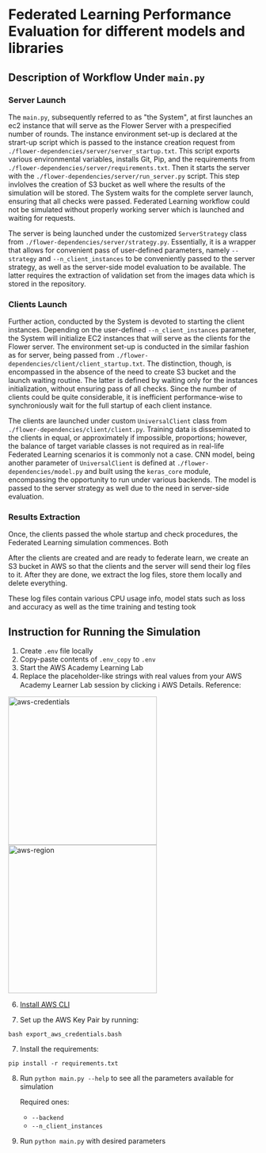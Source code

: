 # Federated Learning Performance Evaluation for different models and libraries

## Description of Workflow Under `main.py`

### Server Launch
The `main.py`, subsequently referred to as "the System", at first launches an ec2 instance that will serve as the Flower Server with a prespecified number of rounds. The instance environment set-up is declared at the strart-up script which is passed to the instance creation request from `./flower-dependencies/server/server_startup.txt`. This script exports various environmental variables, installs Git, Pip, and the requirements from `./flower-dependencies/server/requirements.txt`. Then it starts the server with the `./flower-dependencies/server/run_server.py` script. This step invlolves the creation of S3 bucket as well where the results of the simulation will be stored. The System waits for the complete server launch, ensuring that all checks were passed. Federated Learning workflow could not be simulated without properly working server which is launched and waiting for requests.

The server is being launched under the customized `ServerStrategy` class from `./flower-dependencies/server/strategy.py`. Essentially, it is a wrapper that allows for convenient pass of user-defined parameters, namely `--strategy` and `--n_client_instances` to be conveniently passed to the server strategy, as well as the server-side model evaluation to be available. The latter requires the extraction of validation set from the images data which is stored in the repository.

### Clients Launch
Further action, conducted by the System is devoted to starting the client instances. Depending on the user-defined `--n_client_instances` parameter, the System will initialize EC2 instances that will serve as the clients for the Flower server. The environment set-up is conducted in the similar fashion as for server, being passed from `./flower-dependencies/client/client_startup.txt`. The distinction, though, is encompassed in the absence of the need to create S3 bucket and the launch waiting routine. The latter is defined by waiting only for the instances initialization, without ensuring pass of all checks. Since the number of clients could be quite considerable, it is inefficient performance-wise to synchroniously wait for the full startup of each client instance.

The clients are launched under custom `UniversalClient` class from `./flower-dependencies/client/client.py`. Training data is disseminated to the clients in equal, or approximately if impossible, proportions; however, the balance of target variable classes is not required as in real-life Federated Learning scenarios it is commonly not a case. CNN model, being another parameter of `UniversalClient` is defined at `./flower-dependencies/model.py` and built using the `keras_core` module, encompassing the opportunity to run under various backends. The model is passed to the server strategy as well due to the need in server-side evaluation.

### Results Extraction

Once, the clients passed the whole startup and check procedures, the Federated Learning simulation commences. Both 

After the clients are created and are ready to federate learn, we create an S3 bucket in AWS so that the clients and the server will send their log files to it. After they are done, we extract the log files, store them locally and delete everything.

These log files contain various CPU usage info, model stats such as loss and accuracy as well as the time training and testing took

## Instruction for Running the Simulation
1. Create `.env` file locally
2. Copy-paste contents of `.env_copy` to `.env`
3. Start the AWS Academy Learning Lab
4. Replace the placeholder-like strings with real values from your AWS Academy Learner Lab session by clicking :information_source: AWS Details. Reference:
<p float="left">
  <img src="https://sun9-42.userapi.com/impg/DYEB3AT48yllPzWMAgYAVaWtj_-t5gPIz9k3pg/yupOWkYahvA.jpg?size=712x658&quality=95&sign=32e3fb5d15f710eac79f57db569af1fd&type=album" alt="aws-credentials" width="300"/>
  <img src="https://sun9-42.userapi.com/kg6MBo9vkjdDLAo1b4nhkRJGSh22_XYSivrHjw/dDXouXf0Kp4.jpg?size=688x636&quality=95&sign=d9d40bb5e17a5e30a9f33657fc7d6899&type=album" alt="aws-region" width="300"/>
</p>

6. [Install AWS CLI](https://docs.aws.amazon.com/cli/latest/userguide/getting-started-install.html)

7. Set up the AWS Key Pair by running:

`bash export_aws_credentials.bash`

7. Install the requirements:

`pip install -r requirements.txt`

8. Run `python main.py --help` to see all the parameters available for simulation
   
   Required ones:
     - `--backend`
     - `--n_client_instances`
10. Run `python main.py` with desired parameters